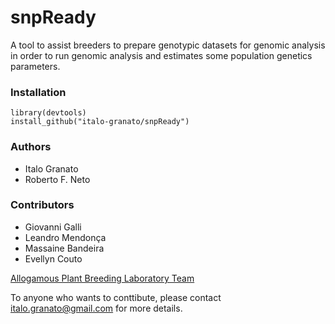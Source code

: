 # snpReady
A tool to assist breeders to prepare genotypic datasets for genomic analysis in order to run genomic analysis and estimates some population genetics parameters.

### Installation

```
library(devtools)
install_github("italo-granato/snpReady")
```

### Authors

* Italo Granato
* Roberto F. Neto

### Contributors

* Giovanni Galli
* Leandro Mendonça
* Massaine Bandeira
* Evellyn Couto

[Allogamous Plant Breeding Laboratory Team](http://www.genetica.esalq.usp.br/alogamas/index2.html)



To anyone who wants to conttibute, please contact italo.granato@gmail.com for more details.


